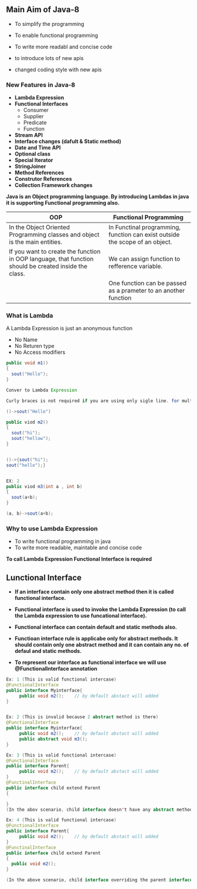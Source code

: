 ## Main Aim of Java-8
- To simplify the programming 
- To enable functional programming 
- To write more readabl and concise code 

- to introduce lots of new apis
- changed coding style with new apis

### New Features in Java-8
- **Lambda Expression**
- **Functional Interfaces**
  - Consumer 
  - Supplier
  - Predicate
  - Function
- **Stream API**
- **Interface changes (dafult & Static method)**
- **Date and Time API**
- **Optional class**
- **Special Iterator**
- **StringJoiner**
- **Method References**
- **Construtor References**
- **Collection Framework changes**


**Java is an Object programming language. By introducing Lambdas in java it is supporting Functional programming also.**


|OOP|Functional Programming|
|------------|----------------|
|In the Object Oriented Programming classes and object is the main entities.|In Functinal programming, function can exist outside the scope of an object.
|If you want to create the function in OOP language, that function should be created inside the class.| We can assign function to refference variable.|
|                    | One function can be passed as a prameter to an another function|


### What is Lambda
A Lambda Expression is just an anonymous function 
- No Name 
- No Returen type 
- No Access modifiers  

``````java
public void m1()
{
  sout("Hello");
}

Conver to Lambda Expression

Curly braces is not required if you are using only sigle line. for multiple line curly bracess is required

()->sout("Hello")

public viod m2()
{
  sout("hi");
  sout("hellow");
}


()->{sout("hi");
sout("hello");}


EX: 2 
public viod m3(int a , int b)
{
  sout(a+b); 
}

(a, b)->sout(a+b);

```````````

### Why to use Lambda Expression 
- To write functional programming in java
- To write more readable, maintable and concise code

**To call Lambda Expression Functional Interface is required**



## Lunctional Interface

- **If an interface contain only one abstract method then it is called functional interface.**
- **Functional interface is used to invoke the Lambda Expression (to call the Lambda expression to use funcational interface).**
- **Functional interface can contain default and static methods also.**
- **Functioan interface rule is applicabe only for abstract methods. It should contain only one abstract method and it can contain any no. of defaul and static methods.**

- **To represent our interface as functional interface we will use @FunctionalInterface annotation**

``````java
Ex: 1 (This is valid functional intercase)
@FunctionalInterface
public interface Myinterface{
     public void m2();    // by default abstact will added
}


Ex: 2 (This is invalid because 2 abstract method is there)
@FunctionalInterface
public interface Myinterface{
     public void m2();    // by default abstact will added
     public abstract void m3();
}

Ex: 3 (This is valid functional intercase)
@FunctionalInterface
public interface Parent{
     public void m2();    // by default abstact will added
}
@FunctinalInterface
public interface child extend Parent
{

}
(In the abov scenario, child interface doesn't have any abstract methods. child having access for Parent class abstract method hence child is also functional interface)

Ex: 4 (This is valid functional intercase)
@FunctionalInterface
public interface Parent{
     public void m2();    // by default abstact will added
}
@FunctinalInterface
public interface child extend Parent
{
  public void m2();
}

(In the above scenario, child interface overriding the parent interface abstract method hence child is having only one abstract method.)
````````
